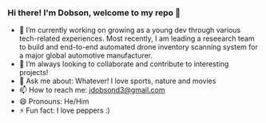 ### Hi there! I'm Dobson, welcome to my repo 👋

- 🔭 I’m currently working on growing as a young dev through various tech-related experiences. Most recently, I am leading a reseearch team to build and end-to-end automated drone inventory scanning system for a major global automotive manufacturer.
- 👯 I’m always looking to collaborate and contribute to interesting projects!
- 💬 Ask me about: Whatever! I love sports, nature and movies
- 📫 How to reach me: jdobsond3@gmail.com
- 😄 Pronouns: He/Him
- ⚡ Fun fact: I love peppers :)
